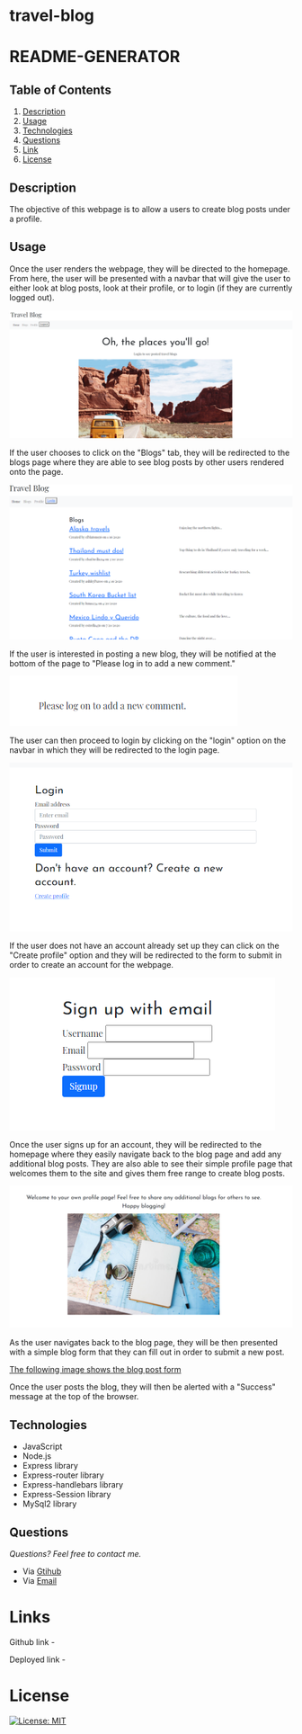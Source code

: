 # travel-blog

# README-GENERATOR

## **Table of Contents**

1. [Description](#description)
2. [Usage](#usage)
3. [Technologies](#technologies)
4. [Questions](#questions)
5. [Link](#links)
6. [License](#license)

## **Description**

The objective of this webpage is to allow a users to create blog posts under a profile.

## **Usage**

Once the user renders the webpage, they will be directed to the homepage. From here, the user will be presented with a navbar that will give the user to either look at blog posts, look at their profile, or to login (if they are currently logged out).

![The following image shows the homepage once the site is rendered](https://raw.githubusercontent.com/pazjenni04/travel-blog/main/public/images/homepage-img.PNG)

If the user chooses to click on the "Blogs" tab, they will be redirected to the blogs page where they are able to see blog posts by other users rendered onto the page.

![The following image shows the blog page](https://raw.githubusercontent.com/pazjenni04/travel-blog/main/public/images/blog-page.PNG)

If the user is interested in posting a new blog, they will be notified at the bottom of the page to "Please log in to add a new comment."

![The following image shows the message posted to enter a new blog post](https://raw.githubusercontent.com/pazjenni04/travel-blog/main/public/images/add-comment.PNG)

The user can then proceed to login by clicking on the "login" option on the navbar in which they will be redirected to the login page.

![The following image shows the login page](https://raw.githubusercontent.com/pazjenni04/travel-blog/main/public/images/login-page.PNG)

If the user does not have an account already set up they can click on the "Create profile" option and they will be redirected to the form to submit in order to create an account for the webpage.

![The following image shows the sign up form](https://raw.githubusercontent.com/pazjenni04/travel-blog/main/public/images/sign-up.PNG)

Once the user signs up for an account, they will be redirected to the homepage where they easily navigate back to the blog page and add any additional blog posts. They are also able to see their simple profile page that welcomes them to the site and gives them free range to create blog posts.

![The following image shows the profile page](https://raw.githubusercontent.com/pazjenni04/travel-blog/main/public/images/profile-page.PNG)

As the user navigates back to the blog page, they will be then presented with a simple blog form that they can fill out in order to submit a new post.

[The following image shows the blog post form](https://raw.githubusercontent.com/pazjenni04/travel-blog/main/public/images/new-blog.PNG)

Once the user posts the blog, they will then be alerted with a "Success" message at the top of the browser.

## **Technologies**

- JavaScript
- Node.js
- Express library
- Express-router library
- Express-handlebars library
- Express-Session library
- MySql2 library

## **Questions**

_Questions? Feel free to contact me._

- Via [Gtihub](https://github.com/pazjenni04)
- Via [Email](pazjenni1331@gmail.com)

# Links

Github link -

Deployed link -

# License

[![License: MIT](https://img.shields.io/badge/License-MIT-yellow.svg)](https://opensource.org/licenses/MIT)
